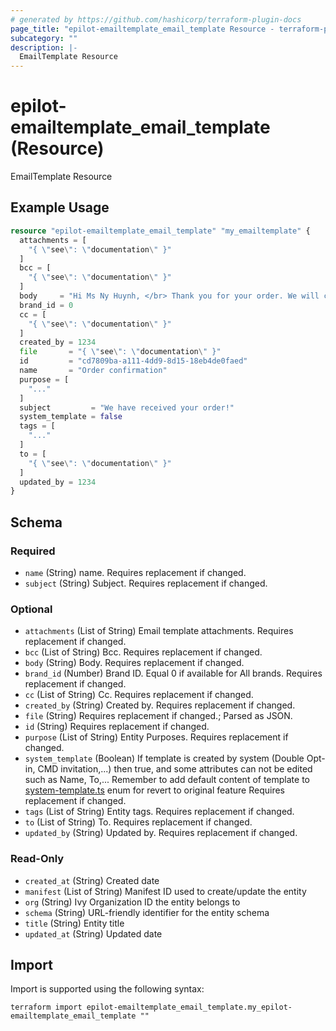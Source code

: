 ```yaml
---
# generated by https://github.com/hashicorp/terraform-plugin-docs
page_title: "epilot-emailtemplate_email_template Resource - terraform-provider-epilot-emailtemplate"
subcategory: ""
description: |-
  EmailTemplate Resource
---
```


# epilot-emailtemplate_email_template (Resource)

EmailTemplate Resource

## Example Usage

```terraform
resource "epilot-emailtemplate_email_template" "my_emailtemplate" {
  attachments = [
    "{ \"see\": \"documentation\" }"
  ]
  bcc = [
    "{ \"see\": \"documentation\" }"
  ]
  body     = "Hi Ms Ny Huynh, </br> Thank you for your order. We will contact you shortly"
  brand_id = 0
  cc = [
    "{ \"see\": \"documentation\" }"
  ]
  created_by = 1234
  file       = "{ \"see\": \"documentation\" }"
  id         = "cd7809ba-a111-4dd9-8d15-18eb4de0faed"
  name       = "Order confirmation"
  purpose = [
    "..."
  ]
  subject         = "We have received your order!"
  system_template = false
  tags = [
    "..."
  ]
  to = [
    "{ \"see\": \"documentation\" }"
  ]
  updated_by = 1234
}
```

<!-- schema generated by tfplugindocs -->
## Schema

### Required

- `name` (String) name. Requires replacement if changed.
- `subject` (String) Subject. Requires replacement if changed.

### Optional

- `attachments` (List of String) Email template attachments. Requires replacement if changed.
- `bcc` (List of String) Bcc. Requires replacement if changed.
- `body` (String) Body. Requires replacement if changed.
- `brand_id` (Number) Brand ID. Equal 0 if available for All brands. Requires replacement if changed.
- `cc` (List of String) Cc. Requires replacement if changed.
- `created_by` (String) Created by. Requires replacement if changed.
- `file` (String) Requires replacement if changed.; Parsed as JSON.
- `id` (String) Requires replacement if changed.
- `purpose` (List of String) Entity Purposes. Requires replacement if changed.
- `system_template` (Boolean) If template is created by system (Double Opt-in, CMD invitation,...) then true, and some attributes can not be edited such as Name, To,...
Remember to add default content of template to [system-template.ts](https://gitlab.com/e-pilot/product/email-templates/svc-email-templates-api/-/blob/main/lambda/HandlerFunction/src/enum/system-template.ts) enum for revert to original feature
Requires replacement if changed.
- `tags` (List of String) Entity tags. Requires replacement if changed.
- `to` (List of String) To. Requires replacement if changed.
- `updated_by` (String) Updated by. Requires replacement if changed.

### Read-Only

- `created_at` (String) Created date
- `manifest` (List of String) Manifest ID used to create/update the entity
- `org` (String) Ivy Organization ID the entity belongs to
- `schema` (String) URL-friendly identifier for the entity schema
- `title` (String) Entity title
- `updated_at` (String) Updated date

## Import

Import is supported using the following syntax:

```shell
terraform import epilot-emailtemplate_email_template.my_epilot-emailtemplate_email_template ""
```
